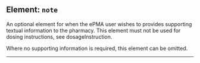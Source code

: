## Element: `note` <span class="mro-circle optional" title="Optional"></span>

An optional element for when the ePMA user wishes to provides supporting textual information to the pharmacy. This element must not be used for dosing instructions, see dosageInstruction.

Where no supporting information is required, this element can be omitted.

---